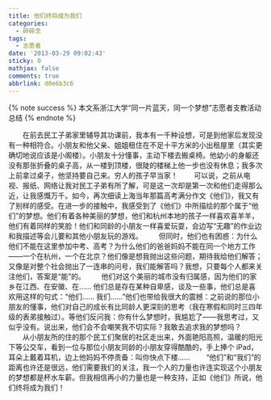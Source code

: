 ```yaml
---
title: 他们终将成为我们
categories:
  - 碎碎念
tags:
  - 志愿者
date: '2013-03-29 09:02:43'
sticky: 0
mathjax: false
comments: true
abbrlink: d0e6b3c6
---
```

{% note success %}
本文系浙江大学“同一片蓝天，同一个梦想”志愿者支教活动总结
{% endnote %}

&emsp;&emsp;在前去民工子弟家里辅导其功课前，我本有一千种设想，可是到他家后发现没有一种相符合。小朋友和他父亲、姐姐租住在不足十平方米的小出租屋里（其实更确切地说应该是小阁楼）。小朋友十分懂事，主动下楼去搬桌椅。他幼小的身躯还没有那张折叠的桌子高，从一楼到顶楼，很陡的楼梯上他一步也没有休息；我多次上前拿过桌子，他坚持要自己来。穷人的孩子早当家！<!-- more -->
　　可以说，之前从电视、报纸、网络让我对民工子弟有所了解，可是这一次却是第一次和他们走得那么近，让我感慨万千。如今，再次细读上海当年那篇高考满分作文《他们》，我又有了别样的感受。在进一步的接触中，我感受到了《他们》中所描绘的那个属于“他们”的梦想。他们有着各种美丽的梦想，他们和杭州本地的孩子一样喜欢喜羊羊，他们有着同样的笑脸！他们和同龄的小朋友一样喜爱玩耍，会边写“无趣”的作业边和我描述等会儿要和其他小朋友玩的游戏。
　　但同时，他们也有困惑：为什么他们不能在这里参加中考、高考？为什么他们的爸爸妈妈不能在同一个地方工作——一个在杭州，一个在北京？他们像是想我抛出这些问题，期待我给他们解答；又像是对整个社会抛出了一连串的问号，我们能解答吗？我想，只要每个人都来关注他们，答案是“能”的。
　　他们对这个美丽的城市没有归属感，因为他们的家乡在江西、在安徽、在…… 他们总是存在某种自卑感，谈及一些事，他们总是喜欢用这样的句式：“他们…… 我们……”他们也带给我很大的震撼：之前说的那位小朋友的懂事，他们对自己的成长有比同龄人更深刻的思考（我在寒假和同时三四年级的表弟接触过）。等他们反问我：你有什么梦想时，我尴尬了——我思考过，又似乎没有。说出来，他们会不会嘲笑我不切实际？我敢去追求我的梦想吗？
　　从小朋友所的住的那个民工们聚居的社区走出来，外面艳阳高照，温暖的阳光下等公交车，看到一位与那位小朋友同龄的小朋友穿得酷酷的，手上捧个 iPad，耳朵上戴着耳机，边上他妈妈不停责备：叫你快点下楼……
　　“他们”和“我们”的距离也许还是很远，他们需要我们的关注，我一个人的力量也许连实现这个小朋友的梦想都是杯水车薪。但我相信再小的力量也是一种支持，正如《他们》所说，他们终将成为我们！
